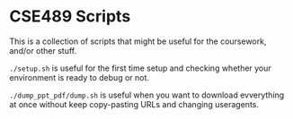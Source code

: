 # CSE489 Scripts

This is a collection of scripts that might be useful for the coursework, and/or other stuff.

`./setup.sh` is useful for the first time setup and checking whether your environment is ready to debug or not.

`./dump_ppt_pdf/dump.sh` is useful when you want to download evverything at once without keep copy-pasting URLs and changing useragents.